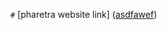  `#` [pharetra website link] (<a href="https://onurmaden.github.io/pharetra/" target="_blank">asdfawef</a>)
